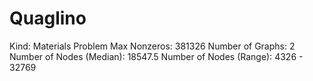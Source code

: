 # Quaglino

Kind: Materials Problem
Max Nonzeros: 381326
Number of Graphs: 2
Number of Nodes (Median): 18547.5
Number of Nodes (Range): 4326 - 32769